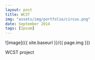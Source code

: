 ```yaml
---
layout: post
title: WCST
img: "assets/img/portfolio/circus.png"
date: September 2014
tags: [Ipsum]
---
```


![image]({{ site.baseurl }}/{{ page.img }})

WCST project

